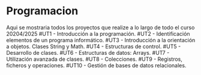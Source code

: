 # Programacion
Aqui se mostraria todos los proyectos que realize a lo largo de todo el curso 20204/2025
#UT1 - Introducción a la programación.
#UT2 - Identificación elementos de un programa informático.
#UT3 - Introducción a la orientación a objetos. Clases String y Math.
#UT4 - Estructuras de control.
#UT5 - Desarrollo de clases.
#UT6 - Estructuras de datos: Arrays.
#UT7 - Utilización avanzada de clases.
#UT8 - Colecciones.
#UT9 - Registros, ficheros y operaciones.
#UT10 - Gestión de bases de datos relacionales. 
